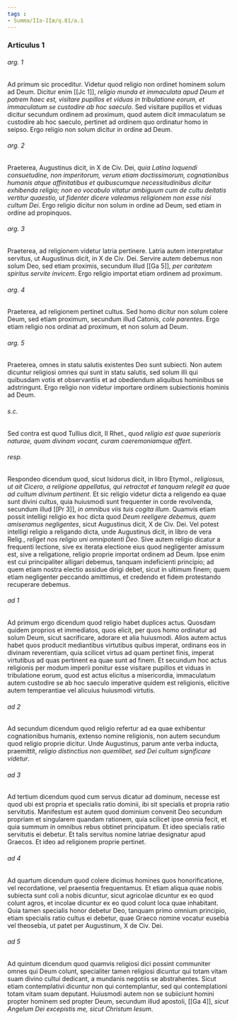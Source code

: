 ```yaml
---
tags : 
- Summa/IIa-IIæ/q.81/a.1
---
```


### Articulus 1

###### arg. 1
Ad primum sic proceditur. Videtur quod religio non ordinet hominem solum ad Deum. Dicitur enim [[Jc 1]], *religio munda et immaculata apud Deum et patrem haec est, visitare pupillos et viduas in tribulatione eorum, et immaculatum se custodire ab hoc saeculo*. Sed visitare pupillos et viduas dicitur secundum ordinem ad proximum, quod autem dicit immaculatum se custodire ab hoc saeculo, pertinet ad ordinem quo ordinatur homo in seipso. Ergo religio non solum dicitur in ordine ad Deum.

###### arg. 2
Praeterea, Augustinus dicit, in X de Civ. Dei, *quia Latina loquendi consuetudine, non imperitorum, verum etiam doctissimorum, cognationibus humanis atque affinitatibus et quibuscumque necessitudinibus dicitur exhibenda religio; non eo vocabulo vitatur ambiguum cum de cultu deitatis vertitur quaestio, ut fidenter dicere valeamus religionem non esse nisi cultum Dei*. Ergo religio dicitur non solum in ordine ad Deum, sed etiam in ordine ad propinquos.

###### arg. 3
Praeterea, ad religionem videtur latria pertinere. Latria autem interpretatur servitus, ut Augustinus dicit, in X de Civ. Dei. Servire autem debemus non solum Deo, sed etiam proximis, secundum illud [[Ga 5]], *per caritatem spiritus servite invicem*. Ergo religio importat etiam ordinem ad proximum.

###### arg. 4
Praeterea, ad religionem pertinet cultus. Sed homo dicitur non solum colere Deum, sed etiam proximum, secundum illud Catonis, *cole parentes*. Ergo etiam religio nos ordinat ad proximum, et non solum ad Deum.

###### arg. 5
Praeterea, omnes in statu salutis existentes Deo sunt subiecti. Non autem dicuntur religiosi omnes qui sunt in statu salutis, sed solum illi qui quibusdam votis et observantiis et ad obediendum aliquibus hominibus se adstringunt. Ergo religio non videtur importare ordinem subiectionis hominis ad Deum.

###### s.c.
Sed contra est quod Tullius dicit, II Rhet., quod *religio est quae superioris naturae, quam divinam vocant, curam caeremoniamque affert*.

###### resp.
Respondeo dicendum quod, sicut Isidorus dicit, in libro Etymol., *religiosus, ut ait Cicero, a religione appellatus, qui retractat et tanquam relegit ea quae ad cultum divinum pertinent*. Et sic religio videtur dicta a religendo ea quae sunt divini cultus, quia huiusmodi sunt frequenter in corde revolvenda, secundum illud [[Pr 3]], *in omnibus viis tuis cogita illum*. Quamvis etiam possit intelligi religio ex hoc dicta quod *Deum reeligere debemus, quem amiseramus negligentes*, sicut Augustinus dicit, X de Civ. Dei. Vel potest intelligi religio a religando dicta, unde Augustinus dicit, in libro de vera Relig., *religet nos religio uni omnipotenti Deo*. Sive autem religio dicatur a frequenti lectione, sive ex iterata electione eius quod negligenter amissum est, sive a religatione, religio proprie importat ordinem ad Deum. Ipse enim est cui principaliter alligari debemus, tanquam indeficienti principio; ad quem etiam nostra electio assidue dirigi debet, sicut in ultimum finem; quem etiam negligenter peccando amittimus, et credendo et fidem protestando recuperare debemus.

###### ad 1
Ad primum ergo dicendum quod religio habet duplices actus. Quosdam quidem proprios et immediatos, quos elicit, per quos homo ordinatur ad solum Deum, sicut sacrificare, adorare et alia huiusmodi. Alios autem actus habet quos producit mediantibus virtutibus quibus imperat, ordinans eos in divinam reverentiam, quia scilicet virtus ad quam pertinet finis, imperat virtutibus ad quas pertinent ea quae sunt ad finem. Et secundum hoc actus religionis per modum imperii ponitur esse visitare pupillos et viduas in tribulatione eorum, quod est actus elicitus a misericordia, immaculatum autem custodire se ab hoc saeculo imperative quidem est religionis, elicitive autem temperantiae vel alicuius huiusmodi virtutis.

###### ad 2
Ad secundum dicendum quod religio refertur ad ea quae exhibentur cognationibus humanis, extenso nomine religionis, non autem secundum quod religio proprie dicitur. Unde Augustinus, parum ante verba inducta, praemittit, *religio distinctius non quemlibet, sed Dei cultum significare videtur*.

###### ad 3
Ad tertium dicendum quod cum servus dicatur ad dominum, necesse est quod ubi est propria et specialis ratio dominii, ibi sit specialis et propria ratio servitutis. Manifestum est autem quod dominium convenit Deo secundum propriam et singularem quandam rationem, quia scilicet ipse omnia fecit, et quia summum in omnibus rebus obtinet principatum. Et ideo specialis ratio servitutis ei debetur. Et talis servitus nomine latriae designatur apud Graecos. Et ideo ad religionem proprie pertinet.

###### ad 4
Ad quartum dicendum quod colere dicimus homines quos honorificatione, vel recordatione, vel praesentia frequentamus. Et etiam aliqua quae nobis subiecta sunt coli a nobis dicuntur, sicut agricolae dicuntur ex eo quod colunt agros, et incolae dicuntur ex eo quod colunt loca quae inhabitant. Quia tamen specialis honor debetur Deo, tanquam primo omnium principio, etiam specialis ratio cultus ei debetur, quae Graeco nomine vocatur eusebia vel theosebia, ut patet per Augustinum, X de Civ. Dei.

###### ad 5
Ad quintum dicendum quod quamvis religiosi dici possint communiter omnes qui Deum colunt, specialiter tamen religiosi dicuntur qui totam vitam suam divino cultui dedicant, a mundanis negotiis se abstrahentes. Sicut etiam contemplativi dicuntur non qui contemplantur, sed qui contemplationi totam vitam suam deputant. Huiusmodi autem non se subiiciunt homini propter hominem sed propter Deum, secundum illud apostoli, [[Ga 4]], *sicut Angelum Dei excepistis me, sicut Christum Iesum*.

